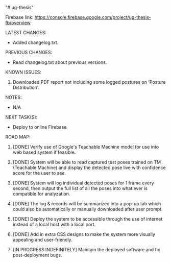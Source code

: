 "# ug-thesis"


Firebase link: https://console.firebase.google.com/project/ug-thesis-fb/overview


LATEST CHANGES:
- Added changelog.txt.


PREVIOUS CHANGES:
- Read changelog.txt about previous versions.


KNOWN ISSUES:
1) Downloaded PDF report not including some logged postures on 'Posture Distribution'.


NOTES:
- N/A


NEXT TASK(S):
- Deploy to online Firebase


ROAD MAP:
1) [DONE] Verify use of Google's Teachable Machine model for use into web based system if feasible.

2) [DONE] System will be able to read captured test poses trained on TM (Teachable Machine) and display the detected pose live with confidence score for the user to see.

3) [DONE] System will log individual detected poses for 1 frame every second, then output the full list of all the poses into what ever is compatible for analyzation.

4) [DONE] The log & records will be summarized into a pop-up tab which could also be automatically or manually downloaded after user prompt.

5) [DONE] Deploy the system to be accessible through the use of internet instead of a local host with a local port.

6) [DONE] Add in extra CSS designs to make the system more visually appealing and user-friendly.

7) [IN PROGRESS INDEFINITELY] Maintain the deployed software and fix post-deployment bugs.